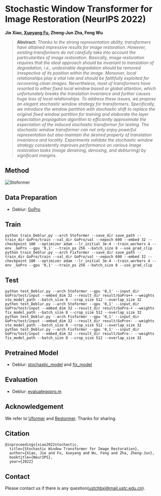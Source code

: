 # Stochastic Window Transformer for Image Restoration (NeurIPS 2022)
 <b>Jie Xiao, <a href='https://xueyangfu.github.io'>Xueyang Fu</a>, Zheng-Jun Zha, Feng Wu</b>
> **Abstract:** *Thanks to the strong representation ability, transformers have attained impressive results for image restoration. However, existing transformers do not carefully take into account the particularities of image restoration. Basically, image restoration requires that the ideal approach should be invariant to translation of degradation, i.e., undesirable degradation should be removed irrespective of its position within the image. Moreover, local relationships play a vital role and should be faithfully exploited for recovering clean images. Nevertheless, most of transformers have resorted to either fixed local window based or global attention, which unfortunately breaks the translation invariance and further causes huge loss of local relationships. To address these issues, we propose an elegant stochastic window strategy for transformers. Specifically, we introduce the window partition with stochastic shift to replace the original fixed window partition for training and elaborate the layer expectation propagation algorithm to efficiently approximate the expectation of the induced stochastic transformer for testing. The stochastic window transformer can not only enjoy powerful representation but also maintain the desired property of translation invariance and locality. Experiments validate the stochastic window strategy consistently improves performance on various image restoration tasks (image deraining, denosing, and deblurring) by significant margins.*
## Method
![Stoformer](figs/method.png)
## Data Preparation
- Deblur: [GoPro](https://github.com/swz30/Restormer/tree/main/Motion_Deblurring)
## Train
```
python train_Deblur.py --arch Stoformer --save_dir save_path --train_dir GoPro/train --val_dir GoPro/val --nepoch 600 --embed 32 --checkpoint 100 --optimizer adam --lr_initial 3e-4 --train_workers 4 --env _GoPro --gpu '0,1' --train_ps 256 --batch_size 8 --use_grad_clip
python train_Deblur.py --arch Fixformer --save_dir save_path --train_dir GoPro/train --val_dir GoPro/val --nepoch 600 --embed 32 --checkpoint 100 --optimizer adam --lr_initial 3e-4 --train_workers 4 --env _GoPro --gpu '0,1' --train_ps 256 --batch_size 8 --use_grad_clip
```
## Test
```
python test_Deblur.py --arch Stoformer --gpu '0,1' --input_dir GoPro/test/input --embed_dim 32 --result_dir result/GoPro++ --weights sto_model_path --batch_size 8 --crop_size 512 --overlap_size 32
python test_Deblur.py --arch Stoformer --gpu '0,1' --input_dir GoPro/test/input --embed_dim 32 --result_dir result/GoPro-+ --weights fix_model_path --batch_size 8 --crop_size 512 --overlap_size 32
python test_Deblur.py --arch Fixformer --gpu '0,1' --input_dir GoPro/test/input --embed_dim 32 --result_dir result/GoPro+- --weights sto_model_path --batch_size 8 --crop_size 512 --overlap_size 32
python test_Deblur.py --arch Fixformer --gpu '0,1' --input_dir GoPro/test/input --embed_dim 32 --result_dir result/GoPro-- --weights fix_model_path --batch_size 8 --crop_size 512 --overlap_size 32
```
## Pretrained Model
- Deblur: <a href="https://drive.google.com/file/d/1pURNZs24nXQqEzOJvFtC1wrNMasOQ0lQ/view?usp=share_link">stochastic_model</a> and <a href="https://drive.google.com/file/d/1hObIreDcYJejx9RmYrHOt5feLf9QM7BH/view?usp=share_link">fix_model</a>
## Evaluation
- Deblur: <a href="evaluategopro.m">evaluategopro.m</a>
## Acknowledgement
We refer to [Uformer](https://github.com/ZhendongWang6/Uformer) and [Restormer](https://github.com/swz30/Restormer). Thanks for sharing.
## Citation
```
@inproceedings{xiao2022stochastic,
  title={Stochastic Window Transformer for Image Restoration},
  author={Xiao, Jie and Fu, Xueyang and Wu, Feng and Zha, Zheng-Jun},
  booktitle={NeurIPS},
  year={2022}
```
## Contact
Please contact us if there is any question(ustchbxj@mail.ustc.edu.cn).